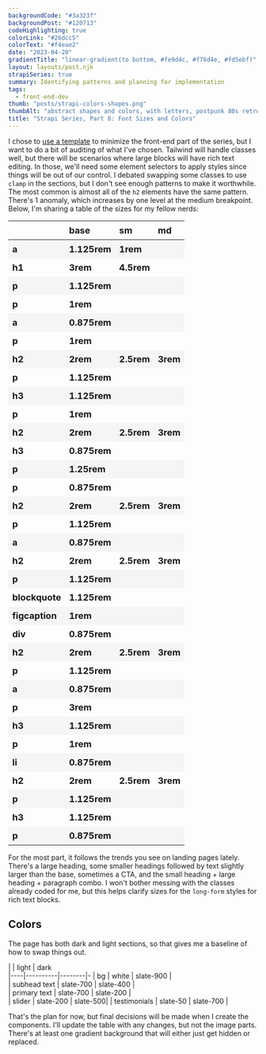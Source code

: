 ```yaml
---
backgroundCode: "#3a323f"
backgroundPost: "#120713"
codeHighlighting: true
colorLink: "#26dcc5"
colorText: "#f4eae2"
date: "2023-04-20"
gradientTitle: "linear-gradient(to bottom, #fe9d4c, #f76d4e, #fd5ebf)"
layout: layouts/post.njk
strapiSeries: true
summary: Identifying patterns and planning for implementation
tags:
  - front-end-dev
thumb: "posts/strapi-colors-shapes.png"
thumbAlt: "abstract shapes and colors, with letters, postpunk 80s retro --v 5 --ar 3:2"
title: "Strapi Series, Part 8: Font Sizes and Colors"
---
```


<style>
  table {
    width: 100%;
  }

  th, td {
    font-size: 0.875rem;
    font-weight: bold;
    padding: 0.5rem;
    text-align: left;
  }
  tr:nth-child(odd) td {
    background: #f5f5f5;
  }

  @media screen and (min-width: 480px) {
    th, td {
      font-size: 1.125rem;
      padding: 0.5rem;
      text-align: left;
    }
  }
</style>

I chose to [use a template](https://tailwindui.com/templates/salient) to minimize the front-end part of the series, but I want to do a bit of auditing of what I've chosen. Tailwind will handle classes well, but there will be scenarios where large blocks will have rich text editing. In those, we'll need some element selectors to apply styles since things will be out of our control. I debated swapping some classes to use `clamp` in the sections, but I don't see enough patterns to make it worthwhile. The most common is almost all of the `h2` elements have the same pattern. There's 1 anomaly, which increases by one level at the medium breakpoint. Below, I'm sharing a table of the sizes for my fellow nerds:

|    | base     | sm     | md     |
|----|----------|--------|--------|
| a           | 1.125rem | 1rem   |        |
| h1          | 3rem     | 4.5rem |        |
| p           | 1.125rem |        |        |
| p           | 1rem     |        |        |
| a           | 0.875rem |        |        |
| p           | 1rem     |        |        |
| h2          | 2rem     | 2.5rem | 3rem   |
| p           | 1.125rem |        |        |
| h3          | 1.125rem |        |        |
| p           | 1rem     |        |        |
| h2          | 2rem     | 2.5rem | 3rem   |
| h3          | 0.875rem |        |        |
| p           | 1.25rem  |        |        |
| p           | 0.875rem |        |        |
| h2          | 2rem     | 2.5rem | 3rem   |
| p           | 1.125rem |        |        |
| a           | 0.875rem |        |        |
| h2          | 2rem     | 2.5rem | 3rem   |
| p           | 1.125rem |        |        |
| blockquote  | 1.125rem |        |        |
| figcaption  | 1rem     |        |        |
| div         | 0.875rem |        |        |
| h2          | 2rem     | 2.5rem | 3rem   |
| p           | 1.125rem |        |        |
| a           | 0.875rem |        |        |
| p           | 3rem     |        |        |
| h3          | 1.125rem |        |        |
| p           | 1rem     |        |        |
| li          | 0.875rem |        |        |
| h2          | 2rem     | 2.5rem | 3rem   |
| p           | 1.125rem |        |        |
| h3          | 1.125rem |        |        |
| p           | 0.875rem |        |        |

For the most part, it follows the trends you see on landing pages lately. There's a large heading, some smaller headings followed by text slightly larger than the base, sometimes a CTA, and the small heading + large heading + paragraph combo. I won't bother messing with the classes already coded for me, but this helps clarify sizes for the `long-form` styles for rich text blocks.

## Colors

The page has both dark and light sections, so that gives me a baseline of how to swap things out.

|    | light     | dark     
|----|----------|--------|-
| bg | white | slate-900   |      
| subhead text          | slate-700     | slate-400 |    
| primary text          | slate-700     | slate-200 |    
| slider | slate-200 | slate-500|
| testimonials | slate-50 | slate-700 |

That's the plan for now, but final decisions will be made when I create the components. I'll update the table with any changes, but not the image parts. There's at least one gradient background that will either just get hidden or replaced. 